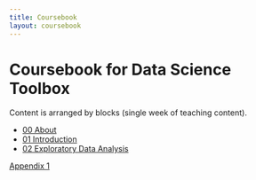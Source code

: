 ```yaml
---
title: Coursebook
layout: coursebook
---
```

# Coursebook for Data Science Toolbox

Content is arranged by blocks (single week of teaching content).

* [00 About](/coursebook/00.md)
* [01 Introduction](/coursebook/01.md)
* [02 Exploratory Data Analysis](/coursebook/02.md)

[Appendix 1](/coursebook/appendix1.md)
